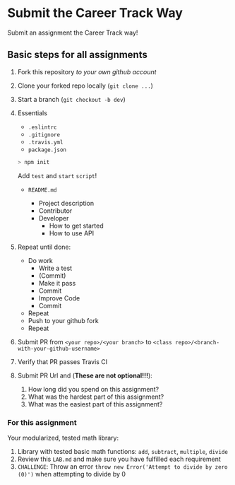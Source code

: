 Submit the Career Track Way
===

Submit an assignment the Career Track way!

## Basic steps for all assignments

1. Fork this repository _to your own github account_
1. Clone your forked repo locally (`git clone ...`)
1. Start a branch (`git checkout -b dev`)
1. Essentials
    * `.eslintrc` 
    * `.gitignore`
    * `.travis.yml`
    * `package.json`
    
    ```sh
    > npm init
    ```
    
    Add `test` and `start` `script`!
    
    * `README.md`
    
        * Project description
        * Contributor
        * Developer
            * How to get started
            * How to use API
    
1. Repeat until done:
    * Do work
         * Write a test
         * (Commit)
         * Make it pass
         * Commit
         * Improve Code
         * Commit
    * Repeat
    * Push to your github fork
    * Repeat
    
1. Submit PR from `<your repo>/<your branch>` to `<class repo>/<branch-with-your-github-username>`
1. Verify that PR passes Travis CI
1. Submit PR Url and (**These are not optional!!!**):
    1. How long did you spend on this assignment?
    2. What was the hardest part of this assignment?
    2. What was the easiest part of this assignment?

### For this assignment

Your modularized, tested math library:

1. Library with tested basic math functions: `add`, `subtract`, `multiple`, `divide`
1. Review this `LAB.md` and make sure you have fulfilled each requirement
1. `CHALLENGE`: Throw an error `throw new Error('Attempt to divide by zero (0)')` when attempting to divide by 0
